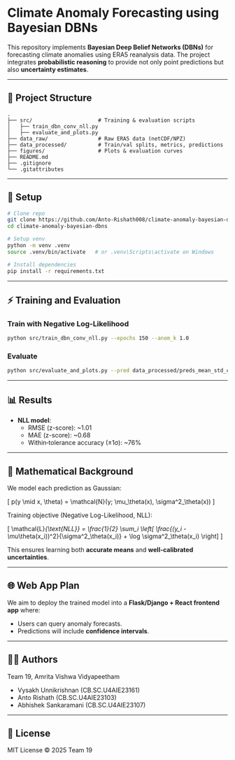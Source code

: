 # Climate Anomaly Forecasting using Bayesian DBNs

This repository implements **Bayesian Deep Belief Networks (DBNs)** for forecasting climate anomalies using ERA5 reanalysis data. The project integrates **probabilistic reasoning** to provide not only point predictions but also **uncertainty estimates**.

---

## 📂 Project Structure
```
.
├── src/                     # Training & evaluation scripts
│   ├── train_dbn_conv_nll.py
│   ├── evaluate_and_plots.py
├── data_raw/                # Raw ERA5 data (netCDF/NPZ)
├── data_processed/          # Train/val splits, metrics, predictions
├── figures/                 # Plots & evaluation curves
├── README.md
├── .gitignore
└── .gitattributes
```

---

## 🚀 Setup
```bash
# Clone repo
git clone https://github.com/Anto-Rishath008/climate-anomaly-bayesian-dbns.git
cd climate-anomaly-bayesian-dbns

# Setup venv
python -m venv .venv
source .venv/bin/activate   # or .venv\Scripts\activate on Windows

# Install dependencies
pip install -r requirements.txt
```

---

## ⚡ Training and Evaluation

### Train with Negative Log-Likelihood
```bash
python src/train_dbn_conv_nll.py --epochs 150 --anom_k 1.0
```

### Evaluate
```bash
python src/evaluate_and_plots.py --pred data_processed/preds_mean_std_conv_nll.npz
```

---

## 📊 Results

- **NLL model**:
  - RMSE (z-score): ~1.01
  - MAE (z-score): ~0.68
  - Within‑tolerance accuracy (±1σ): ~76%

---

## 🔢 Mathematical Background

We model each prediction as Gaussian:

\[
p(y \mid x, \theta) = \mathcal{N}(y; \mu_\theta(x), \sigma^2_\theta(x))
\]

Training objective (Negative Log-Likelihood, NLL):

\[
\mathcal{L}_{\text{NLL}} = \frac{1}{2} \sum_i \left[
\frac{(y_i - \mu_\theta(x_i))^2}{\sigma^2_\theta(x_i)} + \log \sigma^2_\theta(x_i)
\right]
\]

This ensures learning both **accurate means** and **well-calibrated uncertainties**.

---

## 🌐 Web App Plan

We aim to deploy the trained model into a **Flask/Django + React frontend app** where:
- Users can query anomaly forecasts.
- Predictions will include **confidence intervals**.

---

## 👨‍💻 Authors

Team 19, Amrita Vishwa Vidyapeetham
- Vysakh Unnikrishnan (CB.SC.U4AIE23161)
- Anto Rishath (CB.SC.U4AIE23103)
- Abhishek Sankaramani (CB.SC.U4AIE23107)

---

## 📜 License
MIT License © 2025 Team 19

